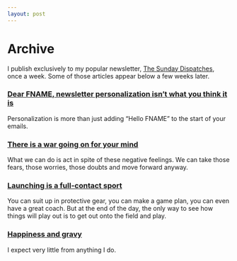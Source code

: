 ```yaml
---
layout: post
---
```


# Archive

I publish exclusively to my popular newsletter, [The Sunday Dispatches,](/) once a week. Some of those articles appear below a few weeks later.

### [Dear FNAME, newsletter personalization isn’t what you think it is](/)

Personalization is more than just adding “Hello FNAME” to the start of your emails.

### [There is a war going on for your mind](/)

What we can do is act in spite of these negative feelings. We can take those fears, those worries, those doubts and move forward anyway.

### [Launching is a full-contact sport](/)

You can suit up in protective gear, you can make a game plan, you can even have a great coach. But at the end of the day, the only way to see how things will play out is to get out onto the field and play.

### [Happiness and gravy](/)

I expect very little from anything I do.

